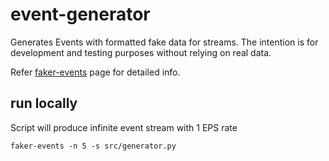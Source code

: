 # event-generator

Generates Events with formatted fake data for streams. The intention is for development and testing purposes without relying on real data.

Refer [faker-events](https://github.com/johnbrandborg/faker-events) page for detailed info.

## run locally

Script will produce infinite event stream with 1 EPS rate 
```
faker-events -n 5 -s src/generator.py
```